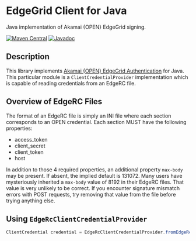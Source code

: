 # EdgeGrid Client for Java

Java implementation of Akamai {OPEN} EdgeGrid signing.

[![Maven Central](https://maven-badges.herokuapp.com/maven-central/com.akamai.edgegrid/edgerc-reader/badge.svg)](https://maven-badges.herokuapp.com/maven-central/com.akamai.edgegrid/edgerc-reader)
[![Javadoc](http://www.javadoc.io/badge/com.akamai.edgegrid/edgerc-reader.svg)](http://www.javadoc.io/doc/com.akamai.edgegrid/edgerc-reader)

## Description

This library implements [Akamai {OPEN} EdgeGrid Authentication][1] for Java.
This particular module is a `ClientCredentialProvider` implementation which is capable of reading
credentials from an EdgeRC file.

## Overview of EdgeRC Files

The format of an EdgeRC file is simply an INI file where each section corresponds to an OPEN
credential. Each section MUST have the following properties:
* access_token
* client_secret
* client_token
* host

In addition to those 4 required properties, an additional property `max-body` may be present. If
absent, the implied default is 131072. Many users have mysteriously inherited a `max-body` value of
8192 in their EdgeRC files. That value is very unlikely to be correct. If you encounter signature
mismatch errors with POST requests, try removing that value from the file before trying anything
else.

## Using `EdgeRcClientCredentialProvider`

```java
ClientCredential credential = EdgeRcClientCredentialProvider.fromEdgeRc("~/.edgerc", "good1").getClientCredential("section");
```

[1]: https://developer.akamai.com/introduction/Client_Auth.html
